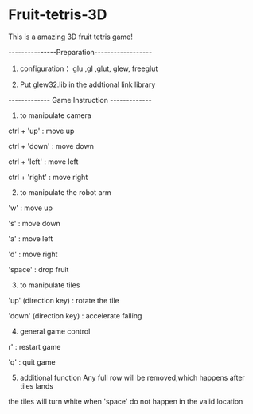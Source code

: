 # Fruit-tetris-3D
This is a amazing 3D fruit tetris game!

---------------Preparation------------------

1) configuration： glu ,gl ,glut, glew, freeglut


2) Put glew32.lib in the addtional link library

------------- Game Instruction -------------



1) to manipulate camera


ctrl + 'up' : move up

ctrl + 'down' : move down

ctrl + 'left' : move left

ctrl + 'right' : move right



2) to manipulate the robot arm


'w' : move up

's' : move down

'a' : move left

'd' : move right

'space' : drop fruit



3) to manipulate tiles


'up' (direction key) : rotate the tile

'down' (direction key) : accelerate falling



4) general game control


r' : restart game

'q' : quit game 



5) additional function
Any full row will be removed,which happens after tiles lands


the tiles will turn white when 'space' do not happen in the valid location 

